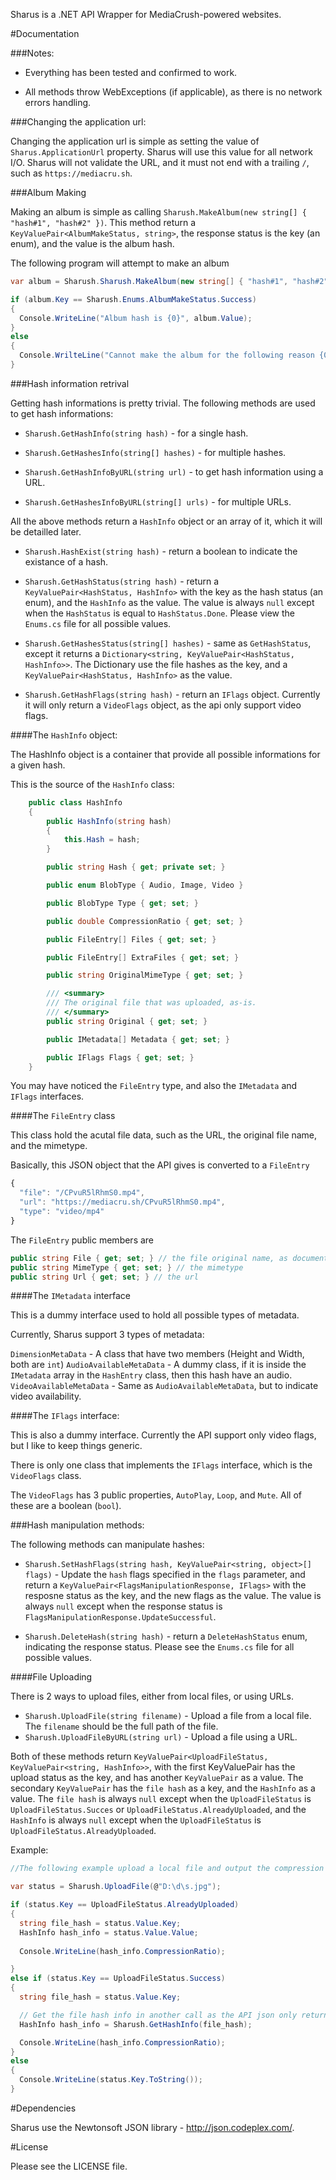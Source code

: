 Sharus is a .NET API Wrapper for MediaCrush-powered websites.

#Documentation

###Notes:

* Everything has been tested and confirmed to work. 

* All methods throw WebExceptions (if applicable), as there is no network errors handling.

###Changing the application url:

Changing the application url is simple as setting the value of `Sharus.ApplicationUrl` property. Sharus will use this value for all network I/O. Sharus will not validate the URL, and it must not end with a trailing `/`, such as `https://mediacru.sh`.

###Album Making

Making an album is simple as calling `Sharush.MakeAlbum(new string[] { "hash#1", "hash#2" })`. This method return a `KeyValuePair<AlbumMakeStatus, string>`, the response status is the key (an enum), and the value is the album hash.

The following program will attempt to make an album

```csharp
var album = Sharush.Sharush.MakeAlbum(new string[] { "hash#1", "hash#2" });

if (album.Key == Sharush.Enums.AlbumMakeStatus.Success) 
{
  Console.WriteLine("Album hash is {0}", album.Value);
}
else
{
  Console.WrilteLine("Cannot make the album for the following reason {0}", album.Key);
}
```

###Hash information retrival

Getting hash informations is pretty trivial. The following methods are used to get hash informations:

* `Sharush.GetHashInfo(string hash)` - for a single hash.
* `Sharush.GetHashesInfo(string[] hashes)` - for multiple hashes.

* `Sharush.GetHashInfoByURL(string url)` - to get hash information using a URL.
* `Sharush.GetHashesInfoByURL(string[] urls)` - for multiple URLs.

All the above methods return a `HashInfo` object or an array of it, which it will be detailled later.

* `Sharush.HashExist(string hash)` - return a boolean to indicate the existance of a hash.

* `Sharush.GetHashStatus(string hash)` - return a `KeyValuePair<HashStatus, HashInfo>` with the key as the hash status (an enum), and the `HashInfo` as the value. The value is always `null` except when the `HashStatus` is equal to `HashStatus.Done`. Please view the `Enums.cs` file for all possible values.

* `Sharush.GetHashesStatus(string[] hashes)` - same as `GetHashStatus`, except it returns a `Dictionary<string, KeyValuePair<HashStatus, HashInfo>>`. The Dictionary use the file hashes as the key, and a `KeyValuePair<HashStatus, HashInfo>` as the value.

* `Sharush.GetHashFlags(string hash)` - return an `IFlags` object. Currently it will only return a `VideoFlags` object, as the api only support video flags.

####The `HashInfo` object:

The HashInfo object is a container that provide all possible informations for a given hash.

This is the source of the `HashInfo` class:

```csharp
    public class HashInfo
    {
        public HashInfo(string hash)
        {
            this.Hash = hash;
        }

        public string Hash { get; private set; }

        public enum BlobType { Audio, Image, Video }

        public BlobType Type { get; set; }

        public double CompressionRatio { get; set; }

        public FileEntry[] Files { get; set; }

        public FileEntry[] ExtraFiles { get; set; }

        public string OriginalMimeType { get; set; }

        /// <summary>
        /// The original file that was uploaded, as-is.
        /// </summary>
        public string Original { get; set; }

        public IMetadata[] Metadata { get; set; }

        public IFlags Flags { get; set; }
    }
```

You may have noticed the `FileEntry` type, and also the `IMetadata` and `IFlags` interfaces.

####The `FileEntry` class

This class hold the acutal file data, such as the URL, the original file name, and the mimetype.

Basically, this JSON object that the API gives is converted to a `FileEntry`

```javascript
{
  "file": "/CPvuR5lRhmS0.mp4",
  "url": "https://mediacru.sh/CPvuR5lRhmS0.mp4",
  "type": "video/mp4"
}
```

The `FileEntry` public members are

```csharp
public string File { get; set; } // the file original name, as documented in the json api
public string MimeType { get; set; } // the mimetype
public string Url { get; set; } // the url
```

####The `IMetadata` interface

This is a dummy interface used to hold all possible types of metadata.

Currently, Sharus support 3 types of metadata:

`DimensionMetaData` - A class that have two members (Height and Width, both are `int`)
`AudioAvailableMetaData` - A dummy class, if it is inside the `IMetadata` array in the `HashEntry` class, then this hash have an audio.
`VideoAvailableMetaData` - Same as `AudioAvailableMetaData`, but to indicate video availability.

####The `IFlags` interface:

This is also a dummy interface. Currently the API support only video flags, but I like to keep things generic.

There is only one class that implements the `IFlags` interface, which is the `VideoFlags` class.

The `VideoFlags` has 3 public properties, `AutoPlay`, `Loop`, and `Mute`. All of these are a boolean (`bool`).


###Hash manipulation methods:

The following methods can manipulate hashes:

* `Sharush.SetHashFlags(string hash, KeyValuePair<string, object>[] flags)` - Update the `hash` flags specified in the `flags` parameter, and return a `KeyValuePair<FlagsManipulationResponse, IFlags>` with the resposne status as the key, and the new flags as the value. The value is always `null` except when the response status is `FlagsManipulationResponse.UpdateSuccessful`.

* `Sharush.DeleteHash(string hash)` - return a `DeleteHashStatus` enum, indicating the response status. Please see the `Enums.cs` file for all possible values.

####File Uploading


There is 2 ways to upload files, either from local files, or using URLs.

* `Sharush.UploadFile(string filename)` - Upload a file from a local file. The `filename` should be the full path of the file.
* `Sharush.UploadFileByURL(string url)` -  Upload a file using a URL. 

Both of these methods return `KeyValuePair<UploadFileStatus, KeyValuePair<string, HashInfo>>`, with the first KeyValuePair has the upload status as the key, and has another `KeyValuePair` as a value. The secondary `KeyValuePair` has the `file hash` as a key, and the `HashInfo` as a value. The `file hash` is always `null` except when the `UploadFileStatus` is `UploadFileStatus.Succes` or `UploadFileStatus.AlreadyUploaded`, and the `HashInfo` is always `null` except when the `UploadFileStatus` is `UploadFileStatus.AlreadyUploaded`.

Example:

```csharp
//The following example upload a local file and output the compression ratio achieved by MediaCrush.

var status = Sharush.UploadFile(@"D:\d\s.jpg");

if (status.Key == UploadFileStatus.AlreadyUploaded) 
{
  string file_hash = status.Value.Key;
  HashInfo hash_info = status.Value.Value;
                
  Console.WriteLine(hash_info.CompressionRatio);

}
else if (status.Key == UploadFileStatus.Success)
{
  string file_hash = status.Value.Key;

  // Get the file hash info in another call as the API json only return the hash, so status.Value.Value is null.
  HashInfo hash_info = Sharush.GetHashInfo(file_hash);

  Console.WriteLine(hash_info.CompressionRatio);
}
else
{
  Console.WriteLine(status.Key.ToString());
}
```

#Dependencies

Sharus use the Newtonsoft JSON library - http://json.codeplex.com/.

#License

Please see the LICENSE file.
